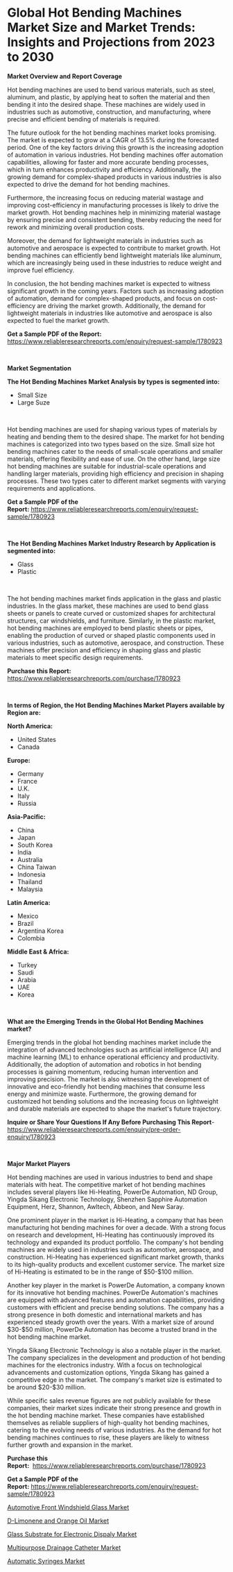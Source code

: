 <p><h1>Global Hot Bending Machines Market Size and Market Trends: Insights and Projections from 2023 to 2030</h1></p><p><strong>Market Overview and Report Coverage</strong></p>
<p><p>Hot bending machines are used to bend various materials, such as steel, aluminum, and plastic, by applying heat to soften the material and then bending it into the desired shape. These machines are widely used in industries such as automotive, construction, and manufacturing, where precise and efficient bending of materials is required.</p><p>The future outlook for the hot bending machines market looks promising. The market is expected to grow at a CAGR of 13.5% during the forecasted period. One of the key factors driving this growth is the increasing adoption of automation in various industries. Hot bending machines offer automation capabilities, allowing for faster and more accurate bending processes, which in turn enhances productivity and efficiency. Additionally, the growing demand for complex-shaped products in various industries is also expected to drive the demand for hot bending machines.</p><p>Furthermore, the increasing focus on reducing material wastage and improving cost-efficiency in manufacturing processes is likely to drive the market growth. Hot bending machines help in minimizing material wastage by ensuring precise and consistent bending, thereby reducing the need for rework and minimizing overall production costs.</p><p>Moreover, the demand for lightweight materials in industries such as automotive and aerospace is expected to contribute to market growth. Hot bending machines can efficiently bend lightweight materials like aluminum, which are increasingly being used in these industries to reduce weight and improve fuel efficiency.</p><p>In conclusion, the hot bending machines market is expected to witness significant growth in the coming years. Factors such as increasing adoption of automation, demand for complex-shaped products, and focus on cost-efficiency are driving the market growth. Additionally, the demand for lightweight materials in industries like automotive and aerospace is also expected to fuel the market growth.</p></p>
<p><strong>Get a Sample PDF of the Report:</strong> <a href="https://www.reliableresearchreports.com/enquiry/request-sample/1780923">https://www.reliableresearchreports.com/enquiry/request-sample/1780923</a></p>
<p>&nbsp;</p>
<p><strong>Market Segmentation</strong></p>
<p><strong>The Hot Bending Machines Market Analysis by types is segmented into:</strong></p>
<p><ul><li>Small Size</li><li>Large Suze</li></ul></p>
<p>&nbsp;</p>
<p><p>Hot bending machines are used for shaping various types of materials by heating and bending them to the desired shape. The market for hot bending machines is categorized into two types based on the size. Small size hot bending machines cater to the needs of small-scale operations and smaller materials, offering flexibility and ease of use. On the other hand, large size hot bending machines are suitable for industrial-scale operations and handling larger materials, providing high efficiency and precision in shaping processes. These two types cater to different market segments with varying requirements and applications.</p></p>
<p><strong>Get a Sample PDF of the Report:</strong>&nbsp;<a href="https://www.reliableresearchreports.com/enquiry/request-sample/1780923">https://www.reliableresearchreports.com/enquiry/request-sample/1780923</a></p>
<p>&nbsp;</p>
<p><strong>The Hot Bending Machines Market Industry Research by Application is segmented into:</strong></p>
<p><ul><li>Glass</li><li>Plastic</li></ul></p>
<p>&nbsp;</p>
<p><p>The hot bending machines market finds application in the glass and plastic industries. In the glass market, these machines are used to bend glass sheets or panels to create curved or customized shapes for architectural structures, car windshields, and furniture. Similarly, in the plastic market, hot bending machines are employed to bend plastic sheets or pipes, enabling the production of curved or shaped plastic components used in various industries, such as automotive, aerospace, and construction. These machines offer precision and efficiency in shaping glass and plastic materials to meet specific design requirements.</p></p>
<p><strong>Purchase this Report:</strong>&nbsp; <a href="https://www.reliableresearchreports.com/purchase/1780923">https://www.reliableresearchreports.com/purchase/1780923</a></p>
<p>&nbsp;</p>
<p><strong>In terms of Region, the Hot Bending Machines Market Players available by Region are:</strong></p>
<p>
    <p> <strong> North America: </strong>
        <ul>
            <li>United States</li>
            <li>Canada</li>
        </ul>
        </p> 
    <p> <strong> Europe: </strong>
        <ul>
            <li>Germany</li>
            <li>France</li>
            <li>U.K.</li>
            <li>Italy</li>
            <li>Russia</li>
        </ul>
        </p> 
    <p> <strong> Asia-Pacific: </strong>
        <ul>
            <li>China</li>
            <li>Japan</li>
            <li>South Korea</li>
            <li>India</li>
            <li>Australia</li>
            <li>China Taiwan</li>
            <li>Indonesia</li>
            <li>Thailand</li>
            <li>Malaysia</li>
        </ul>
        </p> 
    <p> <strong> Latin America: </strong>
        <ul>
            <li>Mexico</li>
            <li>Brazil</li>
            <li>Argentina Korea</li>
            <li>Colombia</li>
        </ul>
        </p> 
    <p> <strong> Middle East & Africa: </strong>
        <ul>
            <li>Turkey</li>
            <li>Saudi</li>
            <li>Arabia</li>
            <li>UAE</li>
            <li>Korea</li>
        </ul>
    </p>
    </p>
<p>&nbsp;</p>
<p><strong>What are the Emerging Trends in the Global Hot Bending Machines market?</strong></p>
<p><p>Emerging trends in the global hot bending machines market include the integration of advanced technologies such as artificial intelligence (AI) and machine learning (ML) to enhance operational efficiency and productivity. Additionally, the adoption of automation and robotics in hot bending processes is gaining momentum, reducing human intervention and improving precision. The market is also witnessing the development of innovative and eco-friendly hot bending machines that consume less energy and minimize waste. Furthermore, the growing demand for customized hot bending solutions and the increasing focus on lightweight and durable materials are expected to shape the market's future trajectory.</p></p>
<p><strong>Inquire or Share Your Questions If Any Before Purchasing This Report</strong>- <a href="https://www.reliableresearchreports.com/enquiry/pre-order-enquiry/1780923">https://www.reliableresearchreports.com/enquiry/pre-order-enquiry/1780923</a></p>
<p>&nbsp;</p>
<p><strong>Major Market Players</strong></p>
<p><p>Hot bending machines are used in various industries to bend and shape materials with heat. The competitive market of hot bending machines includes several players like Hi-Heating, PowerDe Automation, ND Group, Yingda Sikang Electronic Technology, Shenzhen Sapphire Automation Equipment, Herz, Shannon, Awltech, Abbeon, and New Saray.</p><p>One prominent player in the market is Hi-Heating, a company that has been manufacturing hot bending machines for over a decade. With a strong focus on research and development, Hi-Heating has continuously improved its technology and expanded its product portfolio. The company's hot bending machines are widely used in industries such as automotive, aerospace, and construction. Hi-Heating has experienced significant market growth, thanks to its high-quality products and excellent customer service. The market size of Hi-Heating is estimated to be in the range of $50-$100 million.</p><p>Another key player in the market is PowerDe Automation, a company known for its innovative hot bending machines. PowerDe Automation's machines are equipped with advanced features and automation capabilities, providing customers with efficient and precise bending solutions. The company has a strong presence in both domestic and international markets and has experienced steady growth over the years. With a market size of around $30-$50 million, PowerDe Automation has become a trusted brand in the hot bending machine market.</p><p>Yingda Sikang Electronic Technology is also a notable player in the market. The company specializes in the development and production of hot bending machines for the electronics industry. With a focus on technological advancements and customization options, Yingda Sikang has gained a competitive edge in the market. The company's market size is estimated to be around $20-$30 million.</p><p>While specific sales revenue figures are not publicly available for these companies, their market sizes indicate their strong presence and growth in the hot bending machine market. These companies have established themselves as reliable suppliers of high-quality hot bending machines, catering to the evolving needs of various industries. As the demand for hot bending machines continues to rise, these players are likely to witness further growth and expansion in the market.</p></p>
<p><strong>Purchase this Report:</strong>&nbsp;&nbsp;<a href="https://www.reliableresearchreports.com/purchase/1780923">https://www.reliableresearchreports.com/purchase/1780923</a></p>
<p></p>
<p><strong>Get a Sample PDF of the Report:</strong>&nbsp;<a href="https://www.reliableresearchreports.com/enquiry/request-sample/1780923">https://www.reliableresearchreports.com/enquiry/request-sample/1780923</a></p>
<p><p><a href="https://github.com/ChiragRp1/Market-Research-Report-List-1/blob/main/automotive-front-windshield-glass-market.md">Automotive Front Windshield Glass Market</a></p><p><a href="https://medium.com/@peatebilly85475/decoding-d-limonene-and-orange-oil-market-metrics-market-share-trends-and-growth-patterns-3877a211ae26">D-Limonene and Orange Oil Market</a></p><p><a href="https://github.com/ChiragRP21/Market-Research-Report-List-1/blob/main/glass-substrate-for-electronic-dispaly-market.md">Glass Substrate for Electronic Dispaly Market</a></p><p><a href="https://www.linkedin.com/pulse/multipurpose-drainage-catheter-market-size-2023-2030-q0ede/">Multipurpose Drainage Catheter Market</a></p><p><a href="https://www.linkedin.com/pulse/decoding-automatic-syringes-market-deep-dive-latest-trends-xilqe/">Automatic Syringes Market</a></p></p>